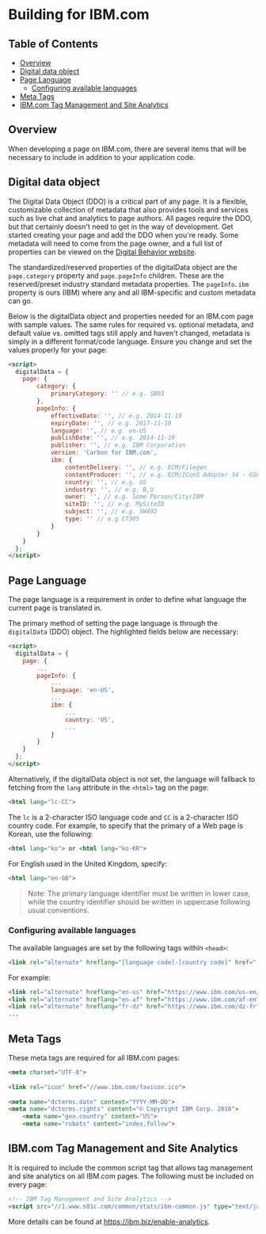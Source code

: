 # Building for IBM.com

<!-- prettier-ignore-start -->
<!-- START doctoc generated TOC please keep comment here to allow auto update -->
<!-- DON'T EDIT THIS SECTION, INSTEAD RE-RUN doctoc TO UPDATE -->
## Table of Contents

- [Overview](#overview)
- [Digital data object](#digital-data-object)
- [Page Language](#page-language)
  - [Configuring available languages](#configuring-available-languages)
- [Meta Tags](#meta-tags)
- [IBM.com Tag Management and Site Analytics](#ibmcom-tag-management-and-site-analytics)

<!-- END doctoc generated TOC please keep comment here to allow auto update -->
<!-- prettier-ignore-end -->

## Overview

When developing a page on IBM.com, there are several items that will be 
necessary to include in addition to your application code. 

## Digital data object

The Digital Data Object (DDO) is a critical part of any page. It is a flexible, 
customizable collection of metadata that also provides tools and services such 
as live chat and analytics to page authors. All pages require the DDO, but that 
certainly doesn't need to get in the way of development. Get started creating 
your page and add the DDO when you're ready. Some metadata will need to come 
from the page owner, and a full list of properties can be viewed on the 
[Digital Behavior website](https://pages.github.ibm.com/digital-behavior/docs/stds-ddo.html).

The standardized/reserved properties of the digitalData object are the 
`page.category` property and `page.pageInfo` children. These are the 
reserved/preset industry standard metadata properties. The `pageInfo.ibm` 
property is ours (IBM) where any and all IBM-specific and custom metadata can 
go.

Below is the digitalData object and properties needed for an IBM.com page with 
sample values. The same rules for required vs. optional metadata, and default 
value vs. omitted tags still apply and haven't changed, metadata is simply in a 
different format/code language. Ensure you change and set the values properly 
for your page:

```html
<script>
  digitalData = {
    page: {
        category: {
            primaryCategory: '' // e.g. SB03
        },
        pageInfo: {
            effectiveDate: '', // e.g. 2014-11-19
            expiryDate: '', // e.g. 2017-11-19
            language: '', // e.g. en-US
            publishDate: '', // e.g. 2014-11-19
            publisher: '', // e.g. IBM Corporation
            version: 'Carbon for IBM.com',
            ibm: {
                contentDelivery: '', // e.g. ECM/Filegen
                contentProducer: '', // e.g. ECM/IConS Adopter 34 - GS83J2343G3H3ERG - 11/19/2014 05:14:02 PM
                country: '', // e.g. US
                industry: '', // e.g. B,U
                owner: '', // e.g. Some Person/City/IBM
                siteID: '', // e.g. MySiteID
                subject: '', // e.g. SW492
                type: '' // e.g CT305
            }
        }
    }
  };
</script>
```

## Page Language

The page language is a requirement in order to define what language the current 
page is translated in. 

The primary method of setting the page language is through the `digitalData` 
(DDO) object. The highlighted fields below are necessary:

```html
<script>
  digitalData = {
    page: {
        ...
        pageInfo: {
            ...            
            language: 'en-US',
            ...
            ibm: {
                ...
                country: 'US',
                ...
            }
        }
    }
  };
</script>
```

Alternatively, if the digitalData object is not set, the language will fallback
to fetching from the `lang` attribute in the `<html>` tag on the page:

```html
<html lang="lc-CC">
```

The `lc` is a 2-character ISO language code and `CC` is a 2-character ISO 
country code. For example, to specify that the primary of a Web page is Korean, 
use the following:

```html
<html lang="ko"> or <html lang="ko-KR">
```

For English used in the United Kingdom, specify:

```html
<html lang="en-GB">
```

> Note: The primary language identifier must be written in lower case, while 
the country identifier should be written in uppercase following usual 
conventions.

### Configuring available languages

The available languages are set by the following tags within `<head>`:

```html
<link rel="alternate" hreflang="[language code]-[country code]" href="[redirect link]">
```

For example:

```html
<link rel="alternate" hreflang="en-us" href="https://www.ibm.com/us-en/">
<link rel="alternate" hreflang="en-af" href="https://www.ibm.com/af-en">
<link rel="alternate" hreflang="fr-dz" href="https://www.ibm.com/dz-fr">
...

```

## Meta Tags

These meta tags are required for all IBM.com pages:

```html
<meta charset="UTF-8">
 
<link rel="icon" href="//www.ibm.com/favicon.ico">
 
<meta name="dcterms.date" content="YYYY-MM-DD">
<meta name="dcterms.rights" content="© Copyright IBM Corp. 2016">
    <meta name="geo.country" content="US">
    <meta name="robots" content="index,follow">
```

## IBM.com Tag Management and Site Analytics

It is required to include the common script tag that allows tag management and 
site analytics on all IBM.com pages. The following must be included on every 
page:

```html
<!-- IBM Tag Management and Site Analytics -->
<script src="//1.www.s81c.com/common/stats/ibm-common.js" type="text/javascript" async="async"></script>
```

More details can be found at https://ibm.biz/enable-analytics.
